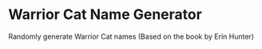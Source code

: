 # Warrior Cat Name Generator
Randomly generate Warrior Cat names (Based on the book by Erin Hunter)
